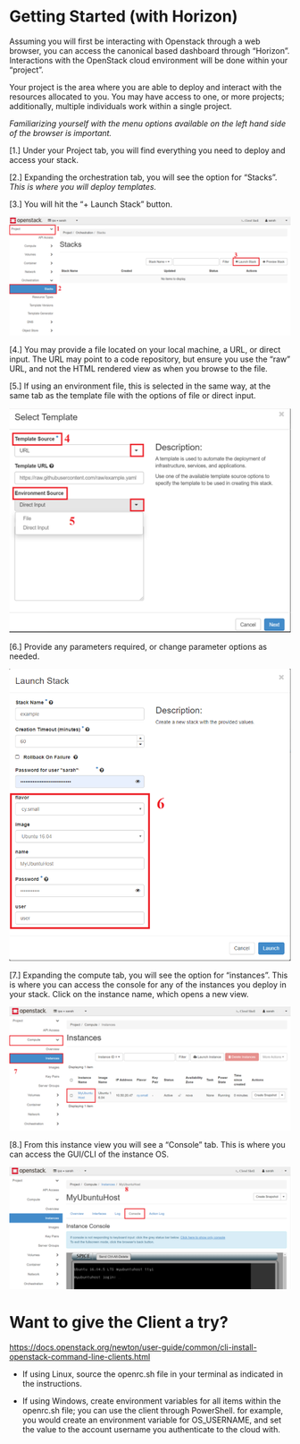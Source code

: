 Getting Started (with Horizon)
==============================

Assuming you will first be interacting with Openstack through a web browser, you
can access the canonical based dashboard through “Horizon”. Interactions with
the OpenStack cloud environment will be done within your “project”. 

Your project is the area where you are able to deploy and interact with the resources allocated to
you. You may have access to one, or more projects; additionally, multiple
individuals work within a single project. 

_Familiarizing yourself with the menu
options available on the left hand side of the browser is important._

[1.]  Under your Project tab, you will find everything you need to deploy and
    access your stack.

[2.]  Expanding the orchestration tab, you will see the option for “Stacks”. *This
    is where you will deploy templates.*

[3.]  You will hit the “+ Launch Stack” button.

![Project/Orchestration](images/OrchTab.PNG)

[4.]  You may provide a file located on your local machine, a URL, or direct
    input. The URL may point to a code repository, but ensure you use the “raw”
    URL, and not the HTML rendered view as when you browse to the file.

[5.]  If using an environment file, this is selected in the same way, at the same
    tab as the template file with the options of file or direct input.

![Stack Create](images/StackCreate.PNG)

[6.]  Provide any parameters required, or change parameter options as needed.

![Parameters](images/parameters.PNG)

[7.]  Expanding the compute tab, you will see the option for “instances”. This is
    where you can access the console for any of the instances you deploy in your
    stack. Click on the instance name, which opens a new view.

![Compute Access](images/ComputeAccess.PNG)

[8.]  From this instance view you will see a “Console” tab. This is where you can
    access the GUI/CLI of the instance OS.

![Console View](images/Console.PNG)


Want to give the Client a try?
==============================

<https://docs.openstack.org/newton/user-guide/common/cli-install-openstack-command-line-clients.html>

-   If using Linux, source the openrc.sh file in your terminal as indicated in
    the instructions.

-   If using Windows, create environment variables for all items within the
    openrc.sh file; you can use the client through PowerShell. for example, you would create an environment variable for OS_USERNAME, and set the value to the account username you authenticate to the cloud with.
